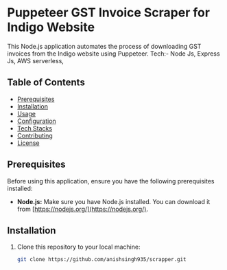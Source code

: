 # Puppeteer GST Invoice Scraper for Indigo Website

This Node.js application automates the process of downloading GST invoices from the Indigo website using Puppeteer.
Tech:- Node Js, Express Js, AWS serverless, 

## Table of Contents

- [Prerequisites](#prerequisites)
- [Installation](#installation)
- [Usage](#usage)
- [Configuration](#configuration)
- [Tech Stacks](#tech-stacks)
- [Contributing](#contributing)
- [License](#license)

## Prerequisites

Before using this application, ensure you have the following prerequisites installed:

- **Node.js:** Make sure you have Node.js installed. You can download it from [https://nodejs.org/](https://nodejs.org/).

## Installation

1. Clone this repository to your local machine:

   ```bash
   git clone https://github.com/anishsingh935/scrapper.git
